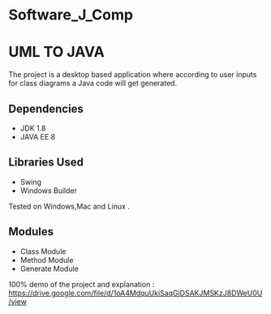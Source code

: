 # Software_J_Comp
UML TO JAVA
========================

The project is a desktop based application where according to user inputs for class diagrams a Java code will get generated.


Dependencies
------------
- JDK 1.8
- JAVA EE 8


Libraries Used
------------
- Swing
- Windows Builder


Tested on Windows,Mac and Linux .

Modules 
---------
- Class Module
- Method Module
- Generate Module


100% demo of the project and explanation : https://drive.google.com/file/d/1oA4MdquUkiSaqGjDSAKJMSKzJ8DWeU0U/view
